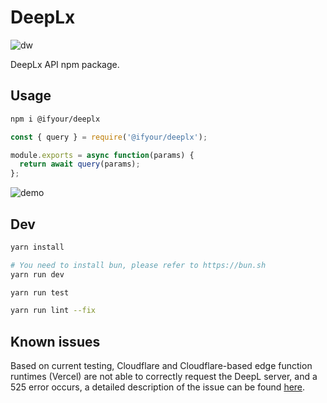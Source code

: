 # DeepLx 

![dw](https://badgen.net/npm/dt/@ifyour/deeplx)

DeepLx API npm package.

## Usage

```bash
npm i @ifyour/deeplx
```

```js
const { query } = require('@ifyour/deeplx');

module.exports = async function(params) {
  return await query(params);
};
```

![demo](https://images.mingming.dev/file/2c28df4c563c697f3763d.png)

## Dev

```bash
yarn install

# You need to install bun, please refer to https://bun.sh
yarn run dev

yarn run test

yarn run lint --fix
```

## Known issues

Based on current testing, Cloudflare and Cloudflare-based edge function runtimes (Vercel) are not able to correctly request the DeepL server, and a 525 error occurs, a detailed description of the issue can be found [here](https://github.com/cloudflare/workerd/issues/776).
